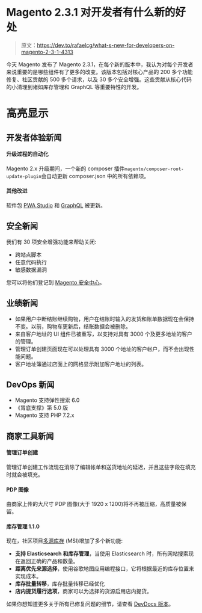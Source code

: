 # Magento 2.3.1 对开发者有什么新的好处

> 原文：<https://dev.to/rafaelcg/what-s-new-for-developers-on-magento-2-3-1-4313>

今天 Magento 发布了 Magento 2.3.1，在每个新的版本中，我认为对每个开发者来说重要的是哪些组件有了更多的改变。该版本包括对核心产品的 200 多个功能修复、社区贡献的 500 多个请求，以及 30 多个安全增强。这些贡献从核心代码的小清理到诸如库存管理和 GraphQL 等重要特性的开发。

# 高亮显示

## 开发者体验新闻

#### 升级过程的自动化

Magento 2.x 升级期间，一个新的 composer 插件`magento/composer-root-update-plugin`会自动更新 composer.json 中的所有依赖项。

#### 其他改进

软件包 [PWA Studio](https://magento-research.github.io/pwa-studio/) 和 [GraphQL](https://devdocs.magento.com/guides/v2.3/graphql/release-notes.html) 被更新。

## 安全新闻

我们有 30 项安全增强功能来帮助关闭:

*   跨站点脚本
*   任意代码执行
*   敏感数据漏洞

您可以将他们登记到 [Magento 安全中心](https://magento.com/security/patches/magento-2.3.1-2.2.8-and-2.1.17-security-update)。

## 业绩新闻

*   如果用户中断结账继续购物，用户在结账时输入的发货和账单数据现在会保持不变。以前，购物车更新后，结账数据会被删除。
*   来自客户地址的 UI 组件已被重写，以支持对具有 3000 个及更多地址的客户的管理。
*   管理订单创建页面现在可以处理具有 3000 个地址的客户帐户，而不会出现性能问题。
*   客户地址簿通过店面上的网格显示附加客户地址的列表。

## DevOps 新闻

*   Magento 支持弹性搜索 6.0
*   《胃底支撑》第 5.0 版
*   Magento 支持 PHP 7.2.x

## 商家工具新闻

#### 管理订单创建

管理订单创建工作流现在消除了编辑帐单和送货地址的延迟，并且这些字段在填充时就会被填充。

#### PDP 图像

由商家上传的大尺寸 PDP 图像(大于 1920 x 1200)将不再被压缩，高质量被保留。

#### 库存管理 1.1.0

现在，社区项目[多源库存](https://devdocs.magento.com/guides/v2.3/inventory/release-notes.html) (MSI)增加了多个新功能:

*   **支持 Elasticsearch 和库存管理**，当使用 Elasticsearch 时，所有网站搜索现在返回正确的产品和数量。
*   **距离优先来源选择**，使用谷歌地图应用编程接口，它将根据最近的库存位置来实现成本。
*   **库存批量转移**，库存批量转移已经优化
*   **店内提货履行选项**，商家可以为选择的货源启用店内提货。

如果你想知道更多关于所有已修复问题的细节，请查看 [DevDocs 版本](https://devdocs.magento.com/guides/v2.3/release-notes/ReleaseNotes2.3.1OpenSource.html#fixed-issues)。